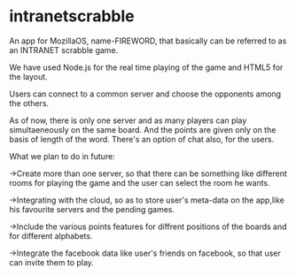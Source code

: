 intranetscrabble
================

An app for MozillaOS, name-FIREWORD, that basically can be referred to as an INTRANET scrabble game.

We have used Node.js for the real time playing of the game and HTML5 for the layout.

Users can connect to a common server and choose the opponents among the others.

As of now, there is only one server and as many players can play simultaeneously on the same board.
And the points are given only on the basis of length of the word.
There's an option of chat also, for the users.

What we plan to do in future:

->Create more than one server, so that there can be something like different rooms for playing the game and the user can
select the room he wants.

->Integrating with the cloud, so as to store user's meta-data on the app,like his favourite servers 
and the pending games. 

->Include the various points features for diffrent positions of the boards and for different alphabets.

->Integrate the facebook data like user's friends on facebook, so that user can invite them to play.
